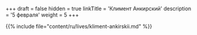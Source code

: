 +++
draft = false
hidden = true
linkTitle = 'Климент Анкирский'
description = '5 февраля'
weight = 5
+++

{{% include file="content/ru/lives/kliment-ankirskii.md" %}}
